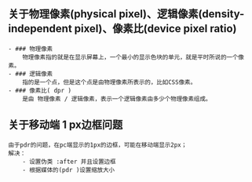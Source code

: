 ## 关于物理像素(physical pixel)、逻辑像素(density-independent pixel)、像素比(device pixel ratio)
    - ### 物理像素
        物理像素指的就是在显示屏幕上，一个最小的显示色块的单元，就是平时所说的一个像素。
    - ### 逻辑像素
        指的是一个点，但是这个点是由物理像素所表示的，比如CSS像素。
    - ### 像素比( dpr ) 
        是由 物理像素 / 逻辑像素，表示一个逻辑像素由多少个物理像素组成。

## 关于移动端 1 px边框问题
    由于pdr的问题，在pc端显示的1px的边框，可能在移动端显示2px；
    解决：  
        - 设置伪类 :after 并且设置边框
        - 根据媒体的(pdr )设置缩放大小 
